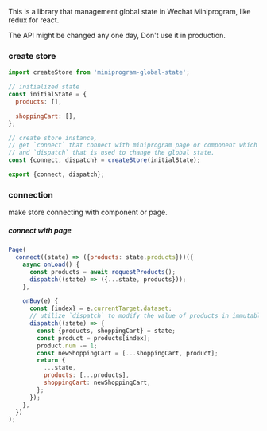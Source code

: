 This is a library that management global state in Wechat Miniprogram, like redux for react.

The API might be changed any one day, Don't use it in production.

### create store

```js
import createStore from 'miniprogram-global-state';

// initialized state
const initialState = {
  products: [],

  shoppingCart: [],
};

// create store instance,
// get `connect` that connect with miniprogram page or component which subsribe global state from store.
// and `dispatch` that is used to change the global state.
const {connect, dispatch} = createStore(initialState);

export {connect, dispatch};
```

### connection

make store connecting with component or page.

##### connect with page

```js
Page(
  connect((state) => ({products: state.products}))({
    async onLoad() {
      const products = await requestProducts();
      dispatch((state) => ({...state, products}));
    },

    onBuy(e) {
      const {index} = e.currentTarget.dataset;
      // utilize `dispatch` to modify the value of products in immutable way.
      dispatch((state) => {
        const {products, shoppingCart} = state;
        const product = products[index];
        product.num -= 1;
        const newShoppingCart = [...shoppingCart, product];
        return {
          ...state,
          products: [...products],
          shoppingCart: newShoppingCart,
        };
      });
    },
  })
);
```
